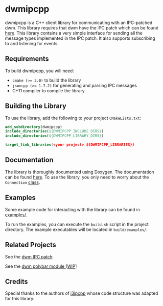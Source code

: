 # dwmipcpp
dwmipcpp is a C++ client library for communicating with an IPC-patched dwm. This
library requires that dwm have the IPC patch which can be found
[here](https://github.com/mihirlad55/dwm-ipc). This library contains a very
simple interface for sending all the message types implemented in the IPC patch.
It also supports subscribing to and listening for events.


## Requirements
To build dwmipcpp, you will need:
- `cmake (>= 3.0)` to build the library
- `jsoncpp (>= 1.7.2)` for generating and parsing IPC messages
- C+11 compiler to compile the library


## Building the Library
To use the library, add the following to your project `CMakeLists.txt`:
```cmake
add_subdirectory(dwmipcpp)
include_directories(${DWMIPCPP_INCLUDE_DIRS})
include_directories(${DWMIPCPP_LIBRARY_DIRS})

target_link_libraries(<your project> ${DWMIPCPP_LIBRARIES})
```


## Documentation
The library is thoroughly documented using Doxygen. The documentation can be
found [here](https://mihirlad55.github.io/dwmipcpp). To use the library, you
only need to worry about the `Connection`
[class](https://mihirlad55.github.io/dwmipcpp/classdwmipc_1_1Connection.html).


## Examples
Some example code for interacting with the library can be found in
[examples/](https://github.com/mihirlad55/dwmipcpp/tree/master/examples).

To run the examples, you can execute the `build.sh` script in the project
directory. The example executables will be located in `build/examples/`.


## Related Projects
See the [dwm IPC patch](https://github.com/mihirlad55/dwm-ipc)

See the [dwm polybar module \[WIP\]](https://github.com/mihirlad55/polybar)


## Credits
Special thanks to the authors of [i3ipcpp](https://github.com/drmgc/i3ipcpp)
whose code structure was adapted for this library.
